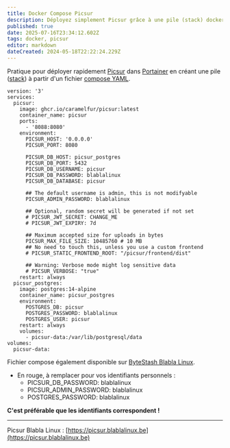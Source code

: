 ```yaml
---
title: Docker Compose Picsur
description: Déployez simplement Picsur grâce à une pile (stack) docker compose.
published: true
date: 2025-07-16T23:34:12.602Z
tags: docker, picsur
editor: markdown
dateCreated: 2024-05-18T22:22:24.229Z
---
```


Pratique pour déployer rapidement [Picsur](https://github.com/caramelfur/picsur) dans [Portainer](https://www.portainer.io) en créant une pile ([stack](https://docs.portainer.io/user/docker/stacks)) à partir d'un fichier [compose YAML](https://docs.docker.com/compose/compose-application-model/).

```plaintext
version: '3'
services:
  picsur:
    image: ghcr.io/caramelfur/picsur:latest
    container_name: picsur
    ports:
      - '8088:8080'
    environment:
      PICSUR_HOST: '0.0.0.0'
      PICSUR_PORT: 8080

      PICSUR_DB_HOST: picsur_postgres
      PICSUR_DB_PORT: 5432
      PICSUR_DB_USERNAME: picsur
      PICSUR_DB_PASSWORD: blablalinux
      PICSUR_DB_DATABASE: picsur

      ## The default username is admin, this is not modifyable
      PICSUR_ADMIN_PASSWORD: blablalinux

      ## Optional, random secret will be generated if not set
      # PICSUR_JWT_SECRET: CHANGE_ME
      # PICSUR_JWT_EXPIRY: 7d

      ## Maximum accepted size for uploads in bytes
      PICSUR_MAX_FILE_SIZE: 10485760 # 10 MB
      ## No need to touch this, unless you use a custom frontend
      # PICSUR_STATIC_FRONTEND_ROOT: "/picsur/frontend/dist"

      ## Warning: Verbose mode might log sensitive data
      # PICSUR_VERBOSE: "true"
    restart: always
  picsur_postgres:
    image: postgres:14-alpine
    container_name: picsur_postgres
    environment:
      POSTGRES_DB: picsur
      POSTGRES_PASSWORD: blablalinux
      POSTGRES_USER: picsur
    restart: always
    volumes:
      - picsur-data:/var/lib/postgresql/data
volumes:
  picsur-data:
```

Fichier compose également disponible sur [ByteStash Blabla Linux](https://bytestash.blablalinux.be/public/snippets).

-   En rouge, à remplacer pour vos identifiants personnels :
    -   PICSUR\_DB\_PASSWORD: blablalinux
    -   PICSUR\_ADMIN\_PASSWORD: blablalinux
    -   POSTGRES\_PASSWORD: blablalinux

**C'est préférable que les identifiants correspondent !**

---

Picsur Blabla Linux : [https://picsur.blablalinux.be](https://picsur.blablalinux.be)